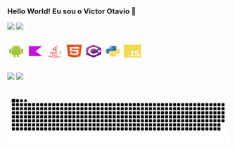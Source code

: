### Hello World! Eu sou o Victor Otavio 👋

<img width="42%" src="https://github-readme-stats.vercel.app/api?username=victorcem&show_icons=true&theme=outrun&count_private=true">  <img width="32%" src="https://github-readme-stats.vercel.app/api/top-langs/?username=victorcem&layout=compact&theme=outrun">

<div style="display: inline_block"><br>
  <img align="center" alt="Rafa-Js" height="30" width="40" src="https://raw.githubusercontent.com/devicons/devicon/master/icons/android/android-plain.svg">
  <img align="center" alt="Rafa-Js" height="30" width="40" src="https://raw.githubusercontent.com/devicons/devicon/master/icons/kotlin/kotlin-plain.svg">
  <img align="center" alt="Rafa-Ts" height="30" width="40" src="https://raw.githubusercontent.com/devicons/devicon/master/icons/java/java-plain.svg">
  <img align="center" alt="Rafa-HTML" height="30" width="40" src="https://raw.githubusercontent.com/devicons/devicon/master/icons/html5/html5-original.svg">
  <img align="center" alt="Rafa-Csharp" height="30" width="40" src="https://raw.githubusercontent.com/devicons/devicon/master/icons/csharp/csharp-original.svg">
  <img align="center" alt="Rafa-Python" height="30" width="40" src="https://raw.githubusercontent.com/devicons/devicon/master/icons/python/python-original.svg">
  <img align="center" alt="Rafa-Js" height="30" width="40" src="https://raw.githubusercontent.com/devicons/devicon/master/icons/javascript/javascript-plain.svg">
</div>
  
 
<div><br><br>
  <a href = "mailto:victorcem@hotmail.com"><img src="https://img.shields.io/badge/Outlook-0078D4?style=for-the-badge&logo=microsoft-outlook&logoColor=white)" target="_blank"></a>
  <a href="https://www.linkedin.com/in/victor-otavio-s-n-castro/" target="_blank"><img src="https://img.shields.io/badge/-LinkedIn-%230077B5?style=for-the-badge&logo=linkedin&logoColor=white" target="_blank">

 <picture><br>
  <source media="(prefers-color-scheme: dark)" srcset="https://raw.githubusercontent.com/victorcem/victorcem/output/github-contribution-grid-snake-dark.svg">
  <source media="(prefers-color-scheme: light)" srcset="https://raw.githubusercontent.com/victorcem/victorcem/output/github-contribution-grid-snake.svg">
  <img alt="github contribution grid snake animation" src="https://raw.githubusercontent.com/victorcem/victorcem/output/github-contribution-grid-snake.svg">
</picture>

</div>
